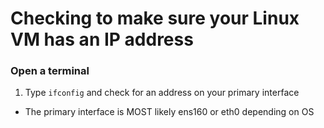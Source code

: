 # Checking to make sure your Linux VM has an IP address

### Open a terminal

1. Type `ifconfig` and check for an address on your primary interface
  * The primary interface is MOST likely ens160 or eth0 depending on OS

